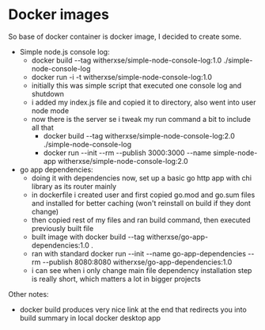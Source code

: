 # Docker images

So base of docker container is docker image, I decided to create some.

* Simple node.js console log:
  * docker build --tag witherxse/simple-node-console-log:1.0 ./simple-node-console-log
  * docker run -i -t witherxse/simple-node-console-log:1.0
  * initially this was simple script that executed one console log and shutdown
  * i added my index.js file and copied it to directory, also went into user node mode
  * now there is the server se i tweak my run command a bit to include all that
    * docker build --tag witherxse/simple-node-console-log:2.0 ./simple-node-console-log
    * docker run --init --rm --publish 3000:3000 --name simple-node-app witherxse/simple-node-console-log:2.0
* go app dependencies:
  * doing it with dependencies now, set up a basic go http app with chi library as its router mainly
  * in dockerfile i created user and first copied go.mod and go.sum files and installed for better caching (won't reinstall on build if they dont change)
  * then copied rest of my files and ran build command, then executed previously built file
  * built image with docker build --tag witherxse/go-app-dependencies:1.0 .
  * ran with standard docker run --init --name go-app-dependencies --rm --publish 8080:8080 witherxse/go-app-dependencies:1.0
  * i can see when i only change main file dependency installation step is really short, which matters a lot in bigger projects
    
Other notes:
* docker build produces very nice link at the end that redirects you into build summary in local docker desktop app